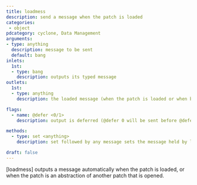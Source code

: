 ```yaml
---
title: loadmess
description: send a message when the patch is loaded
categories:
 - object
pdcategory: cyclone, Data Management
arguments:
- type: anything
  description: message to be sent
  default: bang
inlets:
  1st:
  - type: bang
    description: outputs its typed message
outlets:
  1st:
  - type: anything
    description: the loaded message (when the patch is loaded or when banged/clicked)

flags:
  - name: @defer <0/1>
    description: output is deferred (@defer 0 will be sent before @defer 1), default: 0

methods:
  - type: set <anything>
    description: set followed by any message sets the message held by loadmess without any output

draft: false
---
```


[loadmess] outputs a message automatically when the patch is loaded, or when the patch is an abstraction of another patch that is opened.
